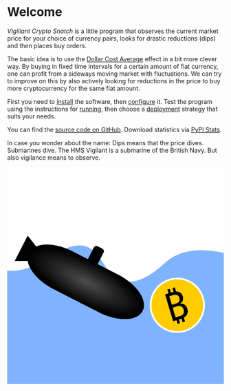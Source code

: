# Welcome

*Vigiliant Crypto Snatch* is a little program that observes the current market price for your choice of currency pairs, looks for drastic reductions (dips) and then places buy orders.

The basic idea is to use the [Dollar Cost Average](https://en.wikipedia.org/wiki/Dollar_cost_averaging) effect in a bit more clever way. By buying in fixed time intervals for a certain amount of fiat currency, one can profit from a sideways moving market with fluctuations. We can try to improve on this by also actively looking for reductions in the price to buy more cryptocurrency for the same fiat amount.

First you need to [install](installation/general.md) the software, then [configure](configuration/general.md) it. Test the program using the instructions for [running](usage/general.md), then choose a [deployment](deployment.md) strategy that suits your needs.

You can find the [source code on GitHub](https://github.com/martin-ueding/vigilant-crypto-snatch). Download statistics via [PyPI Stats](https://pypistats.org/packages/vigilant-crypto-snatch).

In case you wonder about the name: Dips means that the price dives. Submarines dive. The HMS Vigilant is a submarine of the British Navy. But also vigilance means to observe.

![](logo.png)

